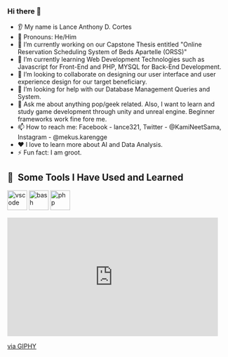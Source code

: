 ### Hi there 👋
* 👂 My name is Lance Anthony D. Cortes
* 👩 Pronouns: He/Him
* 🔭 I’m currently working on our Capstone Thesis entitled "Online Reservation Scheduling System of Beds Apartelle (ORSS)"
* 🌱 I’m currently learning Web Development Technologies such as Javascript for Front-End and PHP, MYSQL for Back-End Development.
* 🤝 I’m looking to collaborate on designing our user interface and user experience design for our target beneficiary.
* 🤔 I’m looking for help with our Database Management Queries and System.
* 💬 Ask me about anything pop/geek related. Also, I want to learn and study game development through unity and unreal engine. Beginner frameworks work fine fore me. 
* 📫 How to reach me: Facebook - lance321, Twitter - @KamiNeetSama, Instagram - @mekus.karengge
* ❤️ I love to learn more about AI and Data Analysis.
* ⚡ Fun fact: I am groot.

<h2> 🚀 &nbsp;Some Tools I Have Used and Learned</h2>
<p align="left">
<img src="https://cdn.jsdelivr.net/gh/devicons/devicon/icons/vscode/vscode-original.svg" alt="vscode" width="45" height="45"/>
<img src="https://cdn.jsdelivr.net/gh/devicons/devicon/icons/bash/bash-original.svg" alt="bash" width="45" height="45"/>
<img src="https://cdn.jsdelivr.net/gh/devicons/devicon/icons/php/php-original.svg" alt="php" width="45" height="45"/>
</p>

<iframe src="https://giphy.com/embed/aWThmYKgO1oY9iagb5" width="480" height="270" frameBorder="0" class="giphy-embed" allowFullScreen></iframe><p><a href="https://giphy.com/gifs/priya-genshin-aWThmYKgO1oY9iagb5">via GIPHY</a></p>
